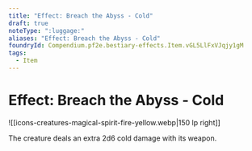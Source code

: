 ```yaml
---
title: "Effect: Breach the Abyss - Cold"
draft: true
noteType: ":luggage:"
aliases: "Effect: Breach the Abyss - Cold"
foundryId: Compendium.pf2e.bestiary-effects.Item.vGL5LlFxVJqjy1gM
tags:
  - Item
---
```


# Effect: Breach the Abyss - Cold
![[icons-creatures-magical-spirit-fire-yellow.webp|150 lp right]]

The creature deals an extra 2d6 cold damage with its weapon.
